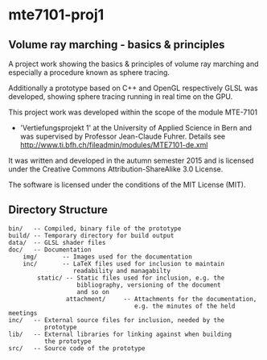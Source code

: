 # mte7101-proj1
## Volume ray marching - basics & principles

A project work showing the basics & principles of volume ray marching
and especially a procedure known as sphere tracing.

Additionally a prototype based on C++ and OpenGL respectively GLSL was
developed, showing sphere tracing running in real time on the GPU.

This project work was developed within the scope of the module MTE-7101
- 'Vertiefungsprojekt 1' at the University of Applied Science in Bern
and was supervised by Professor Jean-Claude Fuhrer. Details see
http://www.ti.bfh.ch/fileadmin/modules/MTE7101-de.xml

It was written and developed in the autumn semester 2015 and is licensed
under the Creative Commons Attribution-ShareAlike 3.0 License.

The software is licensed under the conditions of the MIT License (MIT).

Directory Structure
-------------------

    bin/   -- Compiled, binary file of the prototype
    build/ -- Temporary directory for build output
    data/  -- GLSL shader files
    doc/   -- Documentation
        img/       -- Images used for the documentation
        inc/       -- LaTeX files used for inclusion to maintain
                      readability and managabilty
            static/ -- Static files used for inclusion, e.g. the
                       bibliography, versioning of the document
                       and so on
                    attachment/     -- Attachments for the documentation,
                                       e.g. the minutes of the held meetings
    inc/   -- External source files for inclusion, needed by the
              prototype
    lib/   -- External libraries for linking against when building
              the prototype
    src/   -- Source code of the prototype
